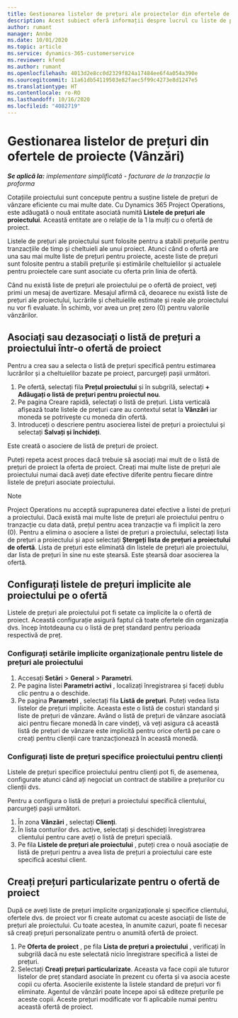 ```yaml
---
title: Gestionarea listelor de prețuri ale proiectelor din ofertele de proiecte
description: Acest subiect oferă informații despre lucrul cu liste de prețuri de proiect pe oferte. (Sales)
author: rumant
manager: Annbe
ms.date: 10/01/2020
ms.topic: article
ms.service: dynamics-365-customerservice
ms.reviewer: kfend
ms.author: rumant
ms.openlocfilehash: 4013d2e8cc0d2329f824a17484ee6f4a054a390e
ms.sourcegitcommit: 11a61db54119503e82faec5f99c4273e8d1247e5
ms.translationtype: HT
ms.contentlocale: ro-RO
ms.lasthandoff: 10/16/2020
ms.locfileid: "4082719"
---
```

# <a name="manage-project-price-lists-on-project-quotes-sales"></a>Gestionarea listelor de prețuri din ofertele de proiecte (Vânzări)

_**Se aplică la:** implementare simplificată - facturare de la tranzacție la proforma_

Cotațiile proiectului sunt concepute pentru a susține listele de prețuri de vânzare eficiente cu mai multe date. Cu Dynamics 365 Project Operations, este adăugată o nouă entitate asociată numită **Listele de prețuri ale proiectului**. Această entitate are o relație de la 1 la mulți cu o ofertă de proiect.

Listele de prețuri ale proiectului sunt folosite pentru a stabili prețurile pentru tranzacțiile de timp și cheltuieli ale unui proiect. Atunci când o ofertă are una sau mai multe liste de prețuri pentru proiecte, aceste liste de prețuri sunt folosite pentru a stabili prețurile și estimările cheltuielilor și actualele pentru proiectele care sunt asociate cu oferta prin linia de ofertă.

Când nu există liste de prețuri ale proiectului pe o ofertă de proiect, veți primi un mesaj de avertizare. Mesajul afirmă că, deoarece nu există liste de prețuri ale proiectului, lucrările și cheltuielile estimate și reale ale proiectului nu vor fi evaluate. În schimb, vor avea un preț zero (0) pentru valorile vânzărilor.

## <a name="associate-or-disassociate-a-project-price-list-on-a-project-quote"></a>Asociați sau dezasociați o listă de prețuri a proiectului într-o ofertă de proiect

Pentru a crea sau a selecta o listă de prețuri specifică pentru estimarea lucrărilor și a cheltuielilor bazate pe proiect, parcurgeți pașii următori.

1. Pe ofertă, selectați fila **Prețul proiectului** și în subgrilă, selectați **+ Adăugați o listă de prețuri pentru proiectul nou**.
2. Pe pagina Creare rapidă, selectați o listă de prețuri. Lista verticală afișează toate listele de prețuri care au contextul setat la **Vânzări** iar moneda se potrivește cu moneda din ofertă.
4. Introduceți o descriere pentru asocierea listei de prețuri a proiectului și selectați **Salvați și închideți**.

Este creată o asociere de listă de prețuri de proiect.

Puteți repeta acest proces dacă trebuie să asociați mai mult de o listă de prețuri de proiect la oferta de proiect. Creați mai multe liste de prețuri ale proiectului numai dacă aveți date efective diferite pentru fiecare dintre listele de prețuri asociate proiectului.

> [!NOTE]
> Project Operations nu acceptă suprapunerea datei efective a listei de prețuri a proiectului. Dacă există mai multe liste de prețuri ale proiectului pentru o tranzacție cu data dată, prețul pentru acea tranzacție va fi implicit la zero (0).
Pentru a elimina o asociere a listei de prețuri a proiectului, selectați lista de prețuri a proiectului și apoi selectați **Ștergeți lista de prețuri a proiectului de ofertă**. Lista de prețuri este eliminată din listele de prețuri ale proiectului, dar lista de prețuri în sine nu este ștearsă. Este ștearsă doar asocierea la ofertă.

## <a name="set-up-default-project-price-lists-on-a-quote"></a>Configurați listele de prețuri implicite ale proiectului pe o ofertă

Listele de prețuri ale proiectului pot fi setate ca implicite la o ofertă de proiect. Această configurație asigură faptul că toate ofertele din organizația dvs. încep întotdeauna cu o listă de preț standard pentru perioada respectivă de preț.

### <a name="set-up-organizational-default-for-project-price-lists"></a>Configurați setările implicite organizaționale pentru listele de prețuri ale proiectului

1. Accesați **Setări** > **General** > **Parametri**.
2. Pe pagina listei **Parametri activi** , localizați înregistrarea și faceți dublu clic pentru a o deschide. 
3. Pe pagina **Parametri** , selectați fila **Listă de prețuri**. Puteți vedea lista listelor de prețuri implicite. Aceasta este o listă de costuri standard și liste de prețuri de vânzare. Având o listă de prețuri de vânzare asociată aici pentru fiecare monedă în care vindeți, vă veți asigura că această listă de prețuri de vânzare este implicită pentru orice ofertă pe care o creați pentru clienții care tranzacționează în această monedă.

### <a name="set-up-customer-specific-project-price-lists"></a>Configurați liste de prețuri specifice proiectului pentru clienți

Listele de prețuri specifice proiectului pentru clienți pot fi, de asemenea, configurate atunci când ați negociat un contract de stabilire a prețurilor cu clienții dvs.

Pentru a configura o listă de prețuri a proiectului specifică clientului, parcurgeți pașii următori.

1. În zona **Vânzări** , selectați **Clienți**.
2. În lista conturilor dvs. active, selectați și deschideți înregistrarea clientului pentru care aveți o listă de prețuri specială.
3. Pe fila **Listele de prețuri ale proiectului** , puteți crea o nouă asociație de listă de prețuri pentru a avea lista de prețuri a proiectului care este specifică acestui client.

## <a name="create-custom-pricing-on-a-project-quote"></a>Creați prețuri particularizate pentru o ofertă de proiect

După ce aveți liste de prețuri implicite organizaționale și specifice clientului, ofertele dvs. de proiect vor fi create automat cu aceste asociații de liste de prețuri ale proiectului. Cu toate acestea, în anumite cazuri, poate fi necesar să creați prețuri personalizate pentru o anumită ofertă de proiect. 

1. Pe **Oferta de proiect** , pe fila **Lista de prețuri a proiectului** , verificați în subgrilă dacă nu este selectată nicio înregistrare specifică a listei de prețuri.
2. Selectați **Creați prețuri particularizate**. Aceasta va face copii ale tuturor listelor de preț standard asociate în prezent cu oferta și va asocia aceste copii cu oferta. Asocierile existente la listele standard de prețuri vor fi eliminate. Agentul de vânzări poate începe apoi să editeze prețurile pe aceste copii. Aceste prețuri modificate vor fi aplicabile numai pentru această ofertă de proiect.
